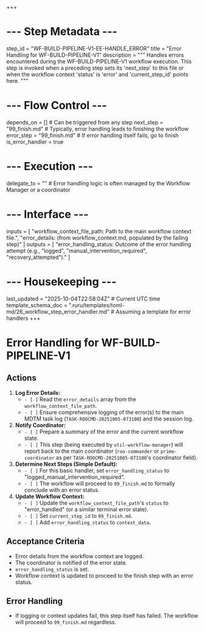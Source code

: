 +++
# --- Step Metadata ---
step_id = "WF-BUILD-PIPELINE-V1-EE-HANDLE_ERROR"
title = "Error Handling for WF-BUILD-PIPELINE-V1"
description = """
Handles errors encountered during the WF-BUILD-PIPELINE-V1 workflow execution.
This step is invoked when a preceding step sets its 'next_step' to this file
or when the workflow context 'status' is 'error' and 'current_step_id' points here.
"""

# --- Flow Control ---
depends_on = [] # Can be triggered from any step
next_step = "99_finish.md" # Typically, error handling leads to finishing the workflow
error_step = "99_finish.md" # If error handling itself fails, go to finish
is_error_handler = true

# --- Execution ---
delegate_to = "" # Error handling logic is often managed by the Workflow Manager or a coordinator

# --- Interface ---
inputs = [
    "workflow_context_file_path: Path to the main workflow context file.",
    "error_details: (from workflow_context.md, populated by the failing step)"
]
outputs = [
    "error_handling_status: Outcome of the error handling attempt (e.g., \"logged\", \"manual_intervention_required\", \"recovery_attempted\")."
]

# --- Housekeeping ---
last_updated = "2025-10-04T22:58:04Z" # Current UTC time
template_schema_doc = ".ruru/templates/toml-md/26_workflow_step_error_handler.md" # Assuming a template for error handlers
+++

# Error Handling for WF-BUILD-PIPELINE-V1

## Actions

1.  **Log Error Details:**
    *   `- [ ]` Read the `error_details` array from the `workflow_context_file_path`.
    *   `- [ ]` Ensure comprehensive logging of the error(s) to the main MDTM task log (`TASK-ROOCMD-20251005-073100`) and the session log.
2.  **Notify Coordinator:**
    *   `- [ ]` Prepare a summary of the error and the current workflow state.
    *   `- [ ]` This step (being executed by `util-workflow-manager`) will report back to the main coordinator (`roo-commander` or `prime-coordinator` as per `TASK-ROOCMD-20251005-073100`'s coordinator field).
3.  **Determine Next Steps (Simple Default):**
    *   `- [ ]` For this basic handler, set `error_handling_status` to "logged_manual_intervention_required".
    *   `- [ ]` The workflow will proceed to `99_finish.md` to formally conclude with an error status.
4.  **Update Workflow Context:**
    *   `- [ ]` Update the `workflow_context_file_path`'s `status` to "error_handled" (or a similar terminal error state).
    *   `- [ ]` Set `current_step_id` to `99_finish.md`.
    *   `- [ ]` Add `error_handling_status` to `context_data`.

## Acceptance Criteria

*   Error details from the workflow context are logged.
*   The coordinator is notified of the error state.
*   `error_handling_status` is set.
*   Workflow context is updated to proceed to the finish step with an error status.

## Error Handling
*   If logging or context updates fail, this step itself has failed. The workflow will proceed to `99_finish.md` regardless.

